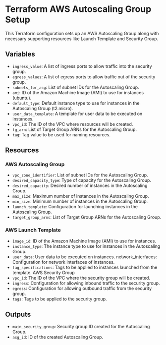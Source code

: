 # Terraform AWS Autoscaling Group Setup

This Terraform configuration sets up an AWS Autoscaling Group along with necessary supporting resources like Launch Template and Security Group.

## Variables

- `ingress_value`: A list of ingress ports to allow traffic into the security group.
- `egress_values`: A list of egress ports to allow traffic out of the security group.
- `subnets_for_asg`: List of subnet IDs for the Autoscaling Group.
- `ami`: ID of the Amazon Machine Image (AMI) to use for instances (ubuntu).
- `default_type`: Default instance type to use for instances in the Autoscaling Group (t2.micro).
- `user_data_template`: A template for user data to be executed on instances.
- `vpc_id`: The ID of the VPC where resources will be created.
- `tg_arn`: List of Target Group ARNs for the Autoscaling Group.
- `tag`: Tag value to be used for naming resources.

## Resources

### AWS Autoscaling Group
- `vpc_zone_identifier`: List of subnet IDs for the Autoscaling Group.
- `desired_capacity_type`: Type of capacity for the Autoscaling Group.
- `desired_capacity`: Desired number of instances in the 
Autoscaling Group.
- `max_size`: Maximum number of instances in the Autoscaling Group.
- `min_size`: Minimum number of instances in the Autoscaling Group.
- `launch_template`: Configuration for launching instances in the Autoscaling Group.
- `target_group_arns`: List of Target Group ARNs for the Autoscaling Group.

### AWS Launch Template
- `image_id`: ID of the Amazon Machine Image (AMI) to use for instances.
- `instance_type`: The instance type to use for instances in the Autoscaling Group.
- `user_data`: User data to be executed on instances.
network_interfaces: Configuration for network interfaces of instances.
- `tag_specifications`: Tags to be applied to instances launched from the template.
AWS Security Group
- `vpc_id`: The ID of the VPC where the security group will be created.
- `ingress`: Configuration for allowing inbound traffic to the security group.
- `egress`: Configuration for allowing outbound traffic from the security group.
- `tags`: Tags to be applied to the security group.

## Outputs

- `main_security_group`: Security group ID created for the Autoscaling Group.
- `asg_id`: ID of the created Autoscaling Group.